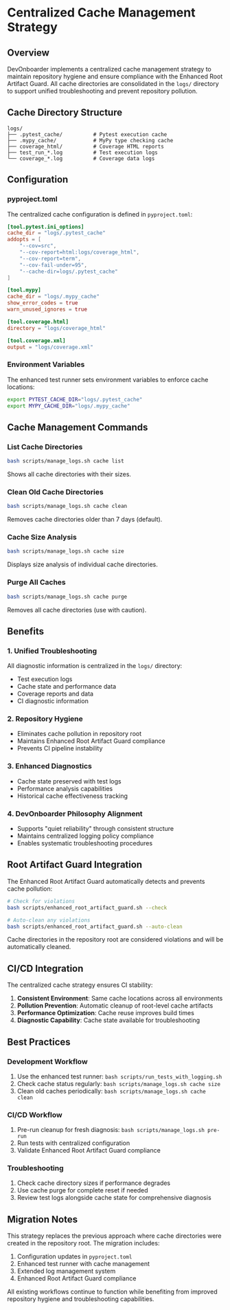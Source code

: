 # Centralized Cache Management Strategy

## Overview

DevOnboarder implements a centralized cache management strategy to maintain repository hygiene and ensure compliance with the Enhanced Root Artifact Guard. All cache directories are consolidated in the `logs/` directory to support unified troubleshooting and prevent repository pollution.

## Cache Directory Structure

```text
logs/
├── .pytest_cache/          # Pytest execution cache
├── .mypy_cache/            # MyPy type checking cache
├── coverage_html/          # Coverage HTML reports
├── test_run_*.log          # Test execution logs
└── coverage_*.log          # Coverage data logs
```

## Configuration

### pyproject.toml

The centralized cache configuration is defined in `pyproject.toml`:

```toml
[tool.pytest.ini_options]
cache_dir = "logs/.pytest_cache"
addopts = [
    "--cov=src",
    "--cov-report=html:logs/coverage_html",
    "--cov-report=term",
    "--cov-fail-under=95",
    "--cache-dir=logs/.pytest_cache"
]

[tool.mypy]
cache_dir = "logs/.mypy_cache"
show_error_codes = true
warn_unused_ignores = true

[tool.coverage.html]
directory = "logs/coverage_html"

[tool.coverage.xml]
output = "logs/coverage.xml"
```

### Environment Variables

The enhanced test runner sets environment variables to enforce cache locations:

```bash
export PYTEST_CACHE_DIR="logs/.pytest_cache"
export MYPY_CACHE_DIR="logs/.mypy_cache"
```

## Cache Management Commands

### List Cache Directories

```bash
bash scripts/manage_logs.sh cache list
```

Shows all cache directories with their sizes.

### Clean Old Cache Directories

```bash
bash scripts/manage_logs.sh cache clean
```

Removes cache directories older than 7 days (default).

### Cache Size Analysis

```bash
bash scripts/manage_logs.sh cache size
```

Displays size analysis of individual cache directories.

### Purge All Caches

```bash
bash scripts/manage_logs.sh cache purge
```

Removes all cache directories (use with caution).

## Benefits

### 1. Unified Troubleshooting

All diagnostic information is centralized in the `logs/` directory:

- Test execution logs
- Cache state and performance data
- Coverage reports and data
- CI diagnostic information

### 2. Repository Hygiene

- Eliminates cache pollution in repository root
- Maintains Enhanced Root Artifact Guard compliance
- Prevents CI pipeline instability

### 3. Enhanced Diagnostics

- Cache state preserved with test logs
- Performance analysis capabilities
- Historical cache effectiveness tracking

### 4. DevOnboarder Philosophy Alignment

- Supports "quiet reliability" through consistent structure
- Maintains centralized logging policy compliance
- Enables systematic troubleshooting procedures

## Root Artifact Guard Integration

The Enhanced Root Artifact Guard automatically detects and prevents cache pollution:

```bash
# Check for violations
bash scripts/enhanced_root_artifact_guard.sh --check

# Auto-clean any violations
bash scripts/enhanced_root_artifact_guard.sh --auto-clean
```

Cache directories in the repository root are considered violations and will be automatically cleaned.

## CI/CD Integration

The centralized cache strategy ensures CI stability:

1. **Consistent Environment**: Same cache locations across all environments
2. **Pollution Prevention**: Automatic cleanup of root-level cache artifacts
3. **Performance Optimization**: Cache reuse improves build times
4. **Diagnostic Capability**: Cache state available for troubleshooting

## Best Practices

### Development Workflow

1. Use the enhanced test runner: `bash scripts/run_tests_with_logging.sh`
2. Check cache status regularly: `bash scripts/manage_logs.sh cache size`
3. Clean old caches periodically: `bash scripts/manage_logs.sh cache clean`

### CI/CD Workflow

1. Pre-run cleanup for fresh diagnosis: `bash scripts/manage_logs.sh pre-run`
2. Run tests with centralized configuration
3. Validate Enhanced Root Artifact Guard compliance

### Troubleshooting

1. Check cache directory sizes if performance degrades
2. Use cache purge for complete reset if needed
3. Review test logs alongside cache state for comprehensive diagnosis

## Migration Notes

This strategy replaces the previous approach where cache directories were created in the repository root. The migration includes:

1. Configuration updates in `pyproject.toml`
2. Enhanced test runner with cache management
3. Extended log management system
4. Enhanced Root Artifact Guard compliance

All existing workflows continue to function while benefiting from improved repository hygiene and troubleshooting capabilities.
